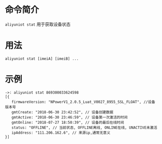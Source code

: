 命令简介
======= 

`aliyuniot stat` 用于获取设备状态
    

用法
=======

```
aliyuniot stat [imeiA] [imeiB] ...
```

示例
======

```
->: aliyuniot stat 869300033624598
[{
   firmwareVersion: "NPowerV1_2.0.5_Luat_V0027_8955_SSL_FLOAT", //设备版本号
   gmtCreate: "2018-06-30 23:42:52", // 设备创建数据
   gmtActive: "2018-06-30 23:46:59", // 设备第一次激活的时间
   gmtOnline: "2018-07-27 18:50:39", // 设备的最后在线时间
   status: "OFFLINE", // 当前状态, OFFLINE离线, ONLINE在线, UNACTIVE未激活
   ipAddress: "111.206.162.6", // 来源ip,通常无意义
}]
```
